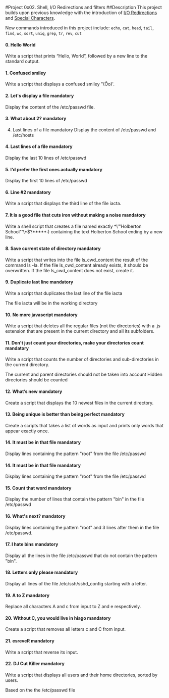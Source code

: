 #Project 0x02. Shell, I/O Redirections and filters
##Description
This project builds upon previous knowledge with the introduction of [I/O Redirections](http://linuxcommand.org/lc3_lts0070.php) and [Special Characters](http://mywiki.wooledge.org/BashGuide/SpecialCharacters).

New commands introduced in this project include:
`echo`, `cat`, `head`, `tail`, `find`, `wc`, `sort`, `uniq`, `grep`, `tr`, `rev`, `cut`

#### 0. Hello World
Write a script that prints “Hello, World”, followed by a new line to the standard output.
#### 1. Confused smiley
Write a script that displays a confused smiley "(Ôo)'.
#### 2. Let's display a file mandatory

Display the content of the /etc/passwd file.
#### 3. What about 2? mandatory
4. Last lines of a file mandatory
Display the content of /etc/passwd and /etc/hosts
#### 4. Last lines of a file mandatory

Display the last 10 lines of /etc/passwd
#### 5. I'd prefer the first ones actually mandatory
Display the first 10 lines of /etc/passwd
#### 6. Line #2 mandatory

Write a script that displays the third line of the file iacta.
#### 7. It is a good file that cuts iron without making a noise mandatory

Write a shell script that creates a file named exactly \*\\'"Holberton School"\'\\*$\?\*\*\*\*\*:) containing the text Holberton School ending by a new line.
#### 8. Save current state of directory mandatory

Write a script that writes into the file ls_cwd_content the result of the command ls -la. If the file ls_cwd_content already exists, it should be overwritten. If the file ls_cwd_content does not exist, create it.
#### 9. Duplicate last line mandatory

Write a script that duplicates the last line of the file iacta

The file iacta will be in the working directory
#### 10. No more javascript mandatory

Write a script that deletes all the regular files (not the directories) with a .js extension that are present in the current directory and all its subfolders.
#### 11. Don't just count your directories, make your directories count mandatory

Write a script that counts the number of directories and sub-directories in the current directory.

The current and parent directories should not be taken into account
Hidden directories should be counted
#### 12. What’s new mandatory

Create a script that displays the 10 newest files in the current directory.
#### 13. Being unique is better than being perfect mandatory

Create a scripts that takes a list of words as input and prints only words that appear exactly once.
#### 14. It must be in that file mandatory

Display lines containing the pattern "root" from the file /etc/passwd
#### 14. It must be in that file mandatory

Display lines containing the pattern "root" from the file /etc/passwd
#### 15. Count that word mandatory

Display the number of lines that contain the pattern "bin" in the file /etc/passwd
#### 16. What's next? mandatory

Display lines containing the pattern "root" and 3 lines after them in the file /etc/passwd.
#### 17. I hate bins mandatory

Display all the lines in the file /etc/passwd that do not contain the pattern "bin".
#### 18. Letters only please mandatory

Display all lines of the file /etc/ssh/sshd_config starting with a letter.
#### 19. A to Z mandatory

Replace all characters A and c from input to Z and e respectively.
#### 20. Without C, you would live in hiago mandatory

Create a script that removes all letters c and C from input.
#### 21. esreveR mandatory

Write a script that reverse its input.

#### 22. DJ Cut Killer mandatory

Write a script that displays all users and their home directories, sorted by users.

Based on the the /etc/passwd file

